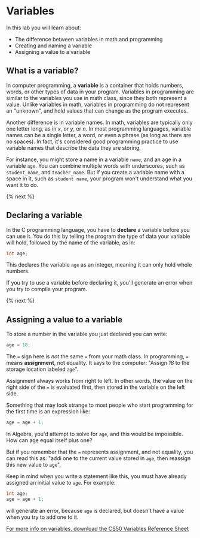 # Variables

In this lab you will learn about:

- The difference between variables in math and programming
- Creating and naming a variable
- Assigning a value to a variable

## What is a variable?

In computer programming, a **variable** is a container that holds numbers, words, or other types of data in your program. Variables in programming are similar to the variables you use in math class, since they both represent a value. Unlike variables in math, variables in programming do not represent an "unknown", and hold values that can change as the program executes.

Another difference is in variable names. In math, variables are typically only one letter long, as in *x*, or *y*, or *n*. In most programming languages, variable names can be a single letter, a word, or even a phrase (as long as there are no spaces). In fact, it's considered good programming practice to use variable names that describe the data they are storing.

For instance, you might store a name in a variable `name`, and an age in a variable `age`. You can combine multiple words with underscores, such as `student_name`, and `teacher_name`. But if you create a variable name with a space in it, such as `student name`, your program won't understand what you want it to do.

{% next %}

## Declaring a variable

In the C programming language, you have to **declare** a variable before you can use it. You do this by telling the program the type of data your variable will hold, followed by the name of the variable, as in:

```c
int age;
```

This declares the variable `age` as an integer, meaning it can only hold whole numbers.

If you try to use a variable before declaring it, you'll generate an error when you try to compile your program.

{% next %}

## Assigning a value to a variable

To store a number in the variable you just declared you can write:

```c
age = 18;
```

The `=` sign here is *not* the same `=` from your math class. In programming, `=` means **assignment**, not equality. It says to the computer: "Assign *18* to the storage location labeled `age`".

Assignment always works from right to left. In other words, the value on the right side of the `=` is evaluated first, then stored in the variable on the left side.

Something that may look strange to most people who start programming for the first time is an expression like:

```c
age = age + 1;
```

In Algebra, you'd attempt to solve for `age`, and this would be impossible. How can age equal itself plus one?

But if you remember that the `=` represents assignment, and not equality, you can read this as: "addi one to the current value stored in `age`, then reassign this new value to `age`".

Keep in mind when you write a statement like this, you must have already assigned an initial value to `age`. For example:

```c
int age;
age = age + 1;
```

will generate an error, because `age` is declared, but doesn't have a value when you try to add one to it.

[For more info on variables, download the CS50 Variables Reference Sheet](https://cs50.harvard.edu/ap/2020/assets/pdfs/variables.pdf)

